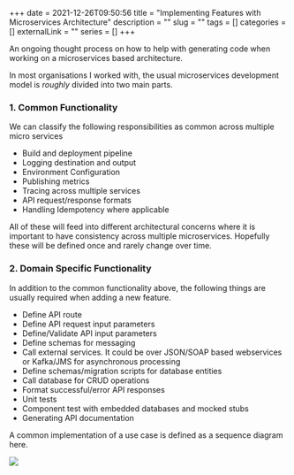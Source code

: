 +++
date = 2021-12-26T09:50:56
title = "Implementing Features with Microservices Architecture"
description = ""
slug = ""
tags = []
categories = []
externalLink = ""
series = []
+++
        
An ongoing thought process on how to help with generating code when working on a microservices based architecture.

In most organisations I worked with, the usual microservices development model is *roughly* divided into two main parts.

### 1. Common Functionality

We can classify the following responsibilities as common across multiple micro services

* Build and deployment pipeline
* Logging destination and output
* Environment Configuration
* Publishing metrics
* Tracing across multiple services
* API request/response formats
* Handling Idempotency where applicable

All of these will feed into different architectural concerns where it is important to have consistency across multiple microservices. Hopefully these will be defined once and rarely change over time.

### 2. Domain Specific Functionality

In addition to the common functionality above, the following things are usually required when adding a new feature.

* Define API route
* Define API request input parameters
* Define/Validate API input parameters
* Define schemas for messaging
* Call external services. It could be over JSON/SOAP based webservices or Kafka/JMS for asynchronous processing
* Define schemas/migration scripts for database entities
* Call database for CRUD operations
* Format successful/error API responses
* Unit tests
* Component test with embedded databases and mocked stubs
* Generating API documentation

A common implementation of a use case is defined as a sequence diagram here.

<!---
```puml
@startuml

title Adding Employee to Employee Directory

participant User as user
participant AddEmployeeController as controller
participant AddEmployeeApiRequestValidator as validator
participant AddEmployeeService as service
participant AddEmployeeMapper as mapper
participant Repository as db
participant Kafka as q
participant FeignClient as downstream

user -> controller: POST /employees
note right of user
  **Header**
  Content-Type: application/json
  **Payload**
  {
    "name": "Something",
    "age": 34,
    "role": "Software Engineer"
  }
end note
controller -> validator: validateRequest(AddEmployeeApiRequest)
note right of controller
    **class AddEmployeeApiRequest**
    String name<font color="red">*</font>
    int age
end note
validator -> controller: [void or ConstraintViolationException]
controller -> service: addEmployee(AddEmployeeApiRequest)
service -> mapper: convertObject(AddEmployeeApiRequest)
note right of service
    **class DownstreamApiRequest**
    String name<font color="red">*</font>
end note
mapper -> service: [DownstreamApiRequest]
service -> downstream: PUT /v1/employees
note right of service
    **Header**
    Content-Type: application/json
    **Payload**
    {
      "name": "John Doe"
    }
end note
downstream -> service: HTTP 200
note right of downstream
    **Header**
    Content-Type: application/json
    **Response Payload**
    {
      "id": "{uuid}"
    }
end note
service -> db: save(EmployeeEntity)
note right of service
    **class EmployeeEntity[Employee]**
    UUID id [id/@Id]
    UUID employeeId [employee_id/string]
    String employeeName [employee_name/string]
    int employeeAge [employee_age/int]
end note
db -> service: [?] 
service -> q: SEND to TOPIC employee-added-v1
note right of q
    **Record: EmployeeAdded**
    **Field**
    String name<font color="red">*</font>
    int age
    String employeeId<font color="red">*</font>
end note
@enduml
```
--->
![](/images/2021/12/26/tmp5x1i5mes.png)
